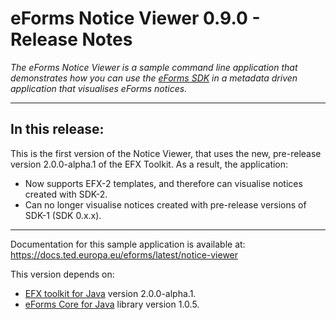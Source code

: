 # eForms Notice Viewer 0.9.0 - Release Notes

_The eForms Notice Viewer is a sample command line application that demonstrates how you can use the [eForms SDK](https://github.com/OP-TED/eForms-SDK) in a metadata driven application that visualises eForms notices._

---
## In this release:

This is the first version of the Notice Viewer, that uses the new, pre-release version 2.0.0-alpha.1 of the EFX Toolkit. As a result, the application:  

- Now supports EFX-2 templates, and therefore can visualise notices created with SDK-2.
- Can no longer visualise notices created with pre-release versions of SDK-1 (SDK 0.x.x).

---

Documentation for this sample application is available at: https://docs.ted.europa.eu/eforms/latest/notice-viewer

This version depends on:
 - [EFX toolkit for Java](https://github.com/OP-TED/efx-toolkit-java) version 2.0.0-alpha.1.
 - [eForms Core for Java](https://github.com/OP-TED/eforms-core-java) library version 1.0.5.
